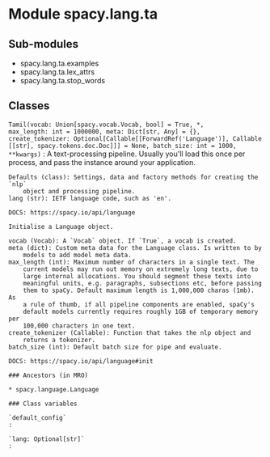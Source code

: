 Module spacy.lang.ta
====================

Sub-modules
-----------
* spacy.lang.ta.examples
* spacy.lang.ta.lex_attrs
* spacy.lang.ta.stop_words

Classes
-------

`Tamil(vocab: Union[spacy.vocab.Vocab, bool] = True, *, max_length: int = 1000000, meta: Dict[str, Any] = {}, create_tokenizer: Optional[Callable[[ForwardRef('Language')], Callable[[str], spacy.tokens.doc.Doc]]] = None, batch_size: int = 1000, **kwargs)`
:   A text-processing pipeline. Usually you'll load this once per process,
    and pass the instance around your application.
    
    Defaults (class): Settings, data and factory methods for creating the `nlp`
        object and processing pipeline.
    lang (str): IETF language code, such as 'en'.
    
    DOCS: https://spacy.io/api/language
    
    Initialise a Language object.
    
    vocab (Vocab): A `Vocab` object. If `True`, a vocab is created.
    meta (dict): Custom meta data for the Language class. Is written to by
        models to add model meta data.
    max_length (int): Maximum number of characters in a single text. The
        current models may run out memory on extremely long texts, due to
        large internal allocations. You should segment these texts into
        meaningful units, e.g. paragraphs, subsections etc, before passing
        them to spaCy. Default maximum length is 1,000,000 charas (1mb). As
        a rule of thumb, if all pipeline components are enabled, spaCy's
        default models currently requires roughly 1GB of temporary memory per
        100,000 characters in one text.
    create_tokenizer (Callable): Function that takes the nlp object and
        returns a tokenizer.
    batch_size (int): Default batch size for pipe and evaluate.
    
    DOCS: https://spacy.io/api/language#init

    ### Ancestors (in MRO)

    * spacy.language.Language

    ### Class variables

    `default_config`
    :

    `lang: Optional[str]`
    :